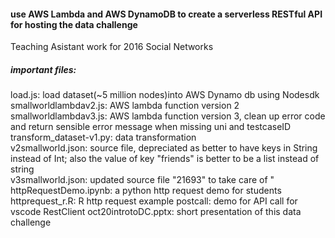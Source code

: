 ####  use AWS Lambda and AWS DynamoDB to create a serverless RESTful API for hosting the data challenge 
Teaching Asistant work for 2016 Social Networks

##### important files:
 	
 load.js: load dataset(~5 million nodes)into AWS Dynamo db using Nodesdk   
 smallworldlambdav2.js: AWS lambda function version 2  
 smallworldlambdav3.js: AWS lambda function version 3, clean up error code and return sensible error message when missing uni and testcaseID  
 transform_dataset-v1.py: data transformation  
 v2smallworld.json: source file, depreciated as better to have keys in String instead of Int; also the value of key "friends" is better to be a list instead of string  
 v3smallworld.json:  updated source file  \"21693\" to take care of "    
 httpRequestDemo.ipynb: a python http request demo for students  
 httprequest_r.R:	R http request example 
 postcall: demo for API call for vscode RestClient 
 oct20introtoDC.pptx: short presentation of this data challenge 

